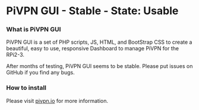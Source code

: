 # PiVPN GUI - Stable - State: Usable

### What is PiVPN GUI
PiVPN GUI is a set of PHP scripts, JS, HTML, and BootStrap CSS to create a beautiful, easy to use, responsive Dashboard to manage PiVPN for the RPi2-3.

After months of testing, PiVPN GUI seems to be stable. Please put issues on GitHub if you find any bugs. 


### How to install

Please visit [pivpn.io](http://pivpn.io) for more information.